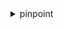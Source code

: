 <details><summary>pinpoint</summary><blockquote>

- **<details><summary>create-app</summary><blockquote>**

  * --create-application-request
  * --cli-input-json
  * --cli-input-yaml
  * --generate-cli-skeleton


- **<details><summary>create-campaign</summary><blockquote>**

  * --application-id
  * --write-campaign-request
  * --cli-input-json
  * --cli-input-yaml
  * --generate-cli-skeleton


- **<details><summary>create-email-template</summary><blockquote>**

  * --email-template-request
  * --template-name
  * --cli-input-json
  * --cli-input-yaml
  * --generate-cli-skeleton


- **<details><summary>create-export-job</summary><blockquote>**

  * --application-id
  * --export-job-request
  * --cli-input-json
  * --cli-input-yaml
  * --generate-cli-skeleton


- **<details><summary>create-import-job</summary><blockquote>**

  * --application-id
  * --import-job-request
  * --cli-input-json
  * --cli-input-yaml
  * --generate-cli-skeleton


- **<details><summary>create-journey</summary><blockquote>**

  * --application-id
  * --write-journey-request
  * --cli-input-json
  * --cli-input-yaml
  * --generate-cli-skeleton


- **<details><summary>create-push-template</summary><blockquote>**

  * --push-notification-template-request
  * --template-name
  * --cli-input-json
  * --cli-input-yaml
  * --generate-cli-skeleton


- **<details><summary>create-recommender-configuration</summary><blockquote>**

  * --create-recommender-configuration
  * --cli-input-json
  * --cli-input-yaml
  * --generate-cli-skeleton


- **<details><summary>create-segment</summary><blockquote>**

  * --application-id
  * --write-segment-request
  * --cli-input-json
  * --cli-input-yaml
  * --generate-cli-skeleton


- **<details><summary>create-sms-template</summary><blockquote>**

  * --sms-template-request
  * --template-name
  * --cli-input-json
  * --cli-input-yaml
  * --generate-cli-skeleton


- **<details><summary>create-voice-template</summary><blockquote>**

  * --template-name
  * --voice-template-request
  * --cli-input-json
  * --cli-input-yaml
  * --generate-cli-skeleton


- **<details><summary>delete-adm-channel</summary><blockquote>**

  * --application-id
  * --cli-input-json
  * --cli-input-yaml
  * --generate-cli-skeleton


- **<details><summary>delete-apns-channel</summary><blockquote>**

  * --application-id
  * --cli-input-json
  * --cli-input-yaml
  * --generate-cli-skeleton


- **<details><summary>delete-apns-sandbox-channel</summary><blockquote>**

  * --application-id
  * --cli-input-json
  * --cli-input-yaml
  * --generate-cli-skeleton


- **<details><summary>delete-apns-voip-channel</summary><blockquote>**

  * --application-id
  * --cli-input-json
  * --cli-input-yaml
  * --generate-cli-skeleton


- **<details><summary>delete-apns-voip-sandbox-channel</summary><blockquote>**

  * --application-id
  * --cli-input-json
  * --cli-input-yaml
  * --generate-cli-skeleton


- **<details><summary>delete-app</summary><blockquote>**

  * --application-id
  * --cli-input-json
  * --cli-input-yaml
  * --generate-cli-skeleton


- **<details><summary>delete-baidu-channel</summary><blockquote>**

  * --application-id
  * --cli-input-json
  * --cli-input-yaml
  * --generate-cli-skeleton


- **<details><summary>delete-campaign</summary><blockquote>**

  * --application-id
  * --campaign-id
  * --cli-input-json
  * --cli-input-yaml
  * --generate-cli-skeleton


- **<details><summary>delete-email-channel</summary><blockquote>**

  * --application-id
  * --cli-input-json
  * --cli-input-yaml
  * --generate-cli-skeleton


- **<details><summary>delete-email-template</summary><blockquote>**

  * --template-name
  * --template-version
  * --cli-input-json
  * --cli-input-yaml
  * --generate-cli-skeleton


- **<details><summary>delete-endpoint</summary><blockquote>**

  * --application-id
  * --endpoint-id
  * --cli-input-json
  * --cli-input-yaml
  * --generate-cli-skeleton


- **<details><summary>delete-event-stream</summary><blockquote>**

  * --application-id
  * --cli-input-json
  * --cli-input-yaml
  * --generate-cli-skeleton


- **<details><summary>delete-gcm-channel</summary><blockquote>**

  * --application-id
  * --cli-input-json
  * --cli-input-yaml
  * --generate-cli-skeleton


- **<details><summary>delete-journey</summary><blockquote>**

  * --application-id
  * --journey-id
  * --cli-input-json
  * --cli-input-yaml
  * --generate-cli-skeleton


- **<details><summary>delete-push-template</summary><blockquote>**

  * --template-name
  * --template-version
  * --cli-input-json
  * --cli-input-yaml
  * --generate-cli-skeleton


- **<details><summary>delete-recommender-configuration</summary><blockquote>**

  * --recommender-id
  * --cli-input-json
  * --cli-input-yaml
  * --generate-cli-skeleton


- **<details><summary>delete-segment</summary><blockquote>**

  * --application-id
  * --segment-id
  * --cli-input-json
  * --cli-input-yaml
  * --generate-cli-skeleton


- **<details><summary>delete-sms-channel</summary><blockquote>**

  * --application-id
  * --cli-input-json
  * --cli-input-yaml
  * --generate-cli-skeleton


- **<details><summary>delete-sms-template</summary><blockquote>**

  * --template-name
  * --template-version
  * --cli-input-json
  * --cli-input-yaml
  * --generate-cli-skeleton


- **<details><summary>delete-user-endpoints</summary><blockquote>**

  * --application-id
  * --user-id
  * --cli-input-json
  * --cli-input-yaml
  * --generate-cli-skeleton


- **<details><summary>delete-voice-channel</summary><blockquote>**

  * --application-id
  * --cli-input-json
  * --cli-input-yaml
  * --generate-cli-skeleton


- **<details><summary>delete-voice-template</summary><blockquote>**

  * --template-name
  * --template-version
  * --cli-input-json
  * --cli-input-yaml
  * --generate-cli-skeleton


- **<details><summary>get-adm-channel</summary><blockquote>**

  * --application-id
  * --cli-input-json
  * --cli-input-yaml
  * --generate-cli-skeleton


- **<details><summary>get-apns-channel</summary><blockquote>**

  * --application-id
  * --cli-input-json
  * --cli-input-yaml
  * --generate-cli-skeleton


- **<details><summary>get-apns-sandbox-channel</summary><blockquote>**

  * --application-id
  * --cli-input-json
  * --cli-input-yaml
  * --generate-cli-skeleton


- **<details><summary>get-apns-voip-channel</summary><blockquote>**

  * --application-id
  * --cli-input-json
  * --cli-input-yaml
  * --generate-cli-skeleton


- **<details><summary>get-apns-voip-sandbox-channel</summary><blockquote>**

  * --application-id
  * --cli-input-json
  * --cli-input-yaml
  * --generate-cli-skeleton


- **<details><summary>get-app</summary><blockquote>**

  * --application-id
  * --cli-input-json
  * --cli-input-yaml
  * --generate-cli-skeleton


- **<details><summary>get-application-date-range-kpi</summary><blockquote>**

  * --application-id
  * --end-time
  * --kpi-name
  * --next-token
  * --page-size
  * --start-time
  * --cli-input-json
  * --cli-input-yaml
  * --generate-cli-skeleton


- **<details><summary>get-application-settings</summary><blockquote>**

  * --application-id
  * --cli-input-json
  * --cli-input-yaml
  * --generate-cli-skeleton


- **<details><summary>get-apps</summary><blockquote>**

  * --page-size
  * --token
  * --cli-input-json
  * --cli-input-yaml
  * --generate-cli-skeleton


- **<details><summary>get-baidu-channel</summary><blockquote>**

  * --application-id
  * --cli-input-json
  * --cli-input-yaml
  * --generate-cli-skeleton


- **<details><summary>get-campaign</summary><blockquote>**

  * --application-id
  * --campaign-id
  * --cli-input-json
  * --cli-input-yaml
  * --generate-cli-skeleton


- **<details><summary>get-campaign-activities</summary><blockquote>**

  * --application-id
  * --campaign-id
  * --page-size
  * --token
  * --cli-input-json
  * --cli-input-yaml
  * --generate-cli-skeleton


- **<details><summary>get-campaign-date-range-kpi</summary><blockquote>**

  * --application-id
  * --campaign-id
  * --end-time
  * --kpi-name
  * --next-token
  * --page-size
  * --start-time
  * --cli-input-json
  * --cli-input-yaml
  * --generate-cli-skeleton


- **<details><summary>get-campaigns</summary><blockquote>**

  * --application-id
  * --page-size
  * --token
  * --cli-input-json
  * --cli-input-yaml
  * --generate-cli-skeleton


- **<details><summary>get-campaign-version</summary><blockquote>**

  * --application-id
  * --campaign-id
  * --campaign-version
  * --cli-input-json
  * --cli-input-yaml
  * --generate-cli-skeleton


- **<details><summary>get-campaign-versions</summary><blockquote>**

  * --application-id
  * --campaign-id
  * --page-size
  * --token
  * --cli-input-json
  * --cli-input-yaml
  * --generate-cli-skeleton


- **<details><summary>get-channels</summary><blockquote>**

  * --application-id
  * --cli-input-json
  * --cli-input-yaml
  * --generate-cli-skeleton


- **<details><summary>get-email-channel</summary><blockquote>**

  * --application-id
  * --cli-input-json
  * --cli-input-yaml
  * --generate-cli-skeleton


- **<details><summary>get-email-template</summary><blockquote>**

  * --template-name
  * --template-version
  * --cli-input-json
  * --cli-input-yaml
  * --generate-cli-skeleton


- **<details><summary>get-endpoint</summary><blockquote>**

  * --application-id
  * --endpoint-id
  * --cli-input-json
  * --cli-input-yaml
  * --generate-cli-skeleton


- **<details><summary>get-event-stream</summary><blockquote>**

  * --application-id
  * --cli-input-json
  * --cli-input-yaml
  * --generate-cli-skeleton


- **<details><summary>get-export-job</summary><blockquote>**

  * --application-id
  * --job-id
  * --cli-input-json
  * --cli-input-yaml
  * --generate-cli-skeleton


- **<details><summary>get-export-jobs</summary><blockquote>**

  * --application-id
  * --page-size
  * --token
  * --cli-input-json
  * --cli-input-yaml
  * --generate-cli-skeleton


- **<details><summary>get-gcm-channel</summary><blockquote>**

  * --application-id
  * --cli-input-json
  * --cli-input-yaml
  * --generate-cli-skeleton


- **<details><summary>get-import-job</summary><blockquote>**

  * --application-id
  * --job-id
  * --cli-input-json
  * --cli-input-yaml
  * --generate-cli-skeleton


- **<details><summary>get-import-jobs</summary><blockquote>**

  * --application-id
  * --page-size
  * --token
  * --cli-input-json
  * --cli-input-yaml
  * --generate-cli-skeleton


- **<details><summary>get-journey</summary><blockquote>**

  * --application-id
  * --journey-id
  * --cli-input-json
  * --cli-input-yaml
  * --generate-cli-skeleton


- **<details><summary>get-journey-date-range-kpi</summary><blockquote>**

  * --application-id
  * --end-time
  * --journey-id
  * --kpi-name
  * --next-token
  * --page-size
  * --start-time
  * --cli-input-json
  * --cli-input-yaml
  * --generate-cli-skeleton


- **<details><summary>get-journey-execution-activity-metrics</summary><blockquote>**

  * --application-id
  * --journey-activity-id
  * --journey-id
  * --next-token
  * --page-size
  * --cli-input-json
  * --cli-input-yaml
  * --generate-cli-skeleton


- **<details><summary>get-journey-execution-metrics</summary><blockquote>**

  * --application-id
  * --journey-id
  * --next-token
  * --page-size
  * --cli-input-json
  * --cli-input-yaml
  * --generate-cli-skeleton


- **<details><summary>get-push-template</summary><blockquote>**

  * --template-name
  * --template-version
  * --cli-input-json
  * --cli-input-yaml
  * --generate-cli-skeleton


- **<details><summary>get-recommender-configuration</summary><blockquote>**

  * --recommender-id
  * --cli-input-json
  * --cli-input-yaml
  * --generate-cli-skeleton


- **<details><summary>get-recommender-configurations</summary><blockquote>**

  * --page-size
  * --token
  * --cli-input-json
  * --cli-input-yaml
  * --generate-cli-skeleton


- **<details><summary>get-segment</summary><blockquote>**

  * --application-id
  * --segment-id
  * --cli-input-json
  * --cli-input-yaml
  * --generate-cli-skeleton


- **<details><summary>get-segment-export-jobs</summary><blockquote>**

  * --application-id
  * --page-size
  * --segment-id
  * --token
  * --cli-input-json
  * --cli-input-yaml
  * --generate-cli-skeleton


- **<details><summary>get-segment-import-jobs</summary><blockquote>**

  * --application-id
  * --page-size
  * --segment-id
  * --token
  * --cli-input-json
  * --cli-input-yaml
  * --generate-cli-skeleton


- **<details><summary>get-segments</summary><blockquote>**

  * --application-id
  * --page-size
  * --token
  * --cli-input-json
  * --cli-input-yaml
  * --generate-cli-skeleton


- **<details><summary>get-segment-version</summary><blockquote>**

  * --application-id
  * --segment-id
  * --segment-version
  * --cli-input-json
  * --cli-input-yaml
  * --generate-cli-skeleton


- **<details><summary>get-segment-versions</summary><blockquote>**

  * --application-id
  * --page-size
  * --segment-id
  * --token
  * --cli-input-json
  * --cli-input-yaml
  * --generate-cli-skeleton


- **<details><summary>get-sms-channel</summary><blockquote>**

  * --application-id
  * --cli-input-json
  * --cli-input-yaml
  * --generate-cli-skeleton


- **<details><summary>get-sms-template</summary><blockquote>**

  * --template-name
  * --template-version
  * --cli-input-json
  * --cli-input-yaml
  * --generate-cli-skeleton


- **<details><summary>get-user-endpoints</summary><blockquote>**

  * --application-id
  * --user-id
  * --cli-input-json
  * --cli-input-yaml
  * --generate-cli-skeleton


- **<details><summary>get-voice-channel</summary><blockquote>**

  * --application-id
  * --cli-input-json
  * --cli-input-yaml
  * --generate-cli-skeleton


- **<details><summary>get-voice-template</summary><blockquote>**

  * --template-name
  * --template-version
  * --cli-input-json
  * --cli-input-yaml
  * --generate-cli-skeleton


- **<details><summary>help</summary><blockquote>**

  * 


- **<details><summary>list-journeys</summary><blockquote>**

  * --application-id
  * --page-size
  * --token
  * --cli-input-json
  * --cli-input-yaml
  * --generate-cli-skeleton


- **<details><summary>list-tags-for-resource</summary><blockquote>**

  * --resource-arn
  * --cli-input-json
  * --cli-input-yaml
  * --generate-cli-skeleton


- **<details><summary>list-templates</summary><blockquote>**

  * --next-token
  * --page-size
  * --prefix
  * --template-type
  * --cli-input-json
  * --cli-input-yaml
  * --generate-cli-skeleton


- **<details><summary>list-template-versions</summary><blockquote>**

  * --next-token
  * --page-size
  * --template-name
  * --template-type
  * --cli-input-json
  * --cli-input-yaml
  * --generate-cli-skeleton


- **<details><summary>phone-number-validate</summary><blockquote>**

  * --number-validate-request
  * --cli-input-json
  * --cli-input-yaml
  * --generate-cli-skeleton


- **<details><summary>put-events</summary><blockquote>**

  * --application-id
  * --events-request
  * --cli-input-json
  * --cli-input-yaml
  * --generate-cli-skeleton


- **<details><summary>put-event-stream</summary><blockquote>**

  * --application-id
  * --write-event-stream
  * --cli-input-json
  * --cli-input-yaml
  * --generate-cli-skeleton


- **<details><summary>remove-attributes</summary><blockquote>**

  * --application-id
  * --attribute-type
  * --update-attributes-request
  * --cli-input-json
  * --cli-input-yaml
  * --generate-cli-skeleton


- **<details><summary>send-messages</summary><blockquote>**

  * --application-id
  * --message-request
  * --cli-input-json
  * --cli-input-yaml
  * --generate-cli-skeleton


- **<details><summary>send-users-messages</summary><blockquote>**

  * --application-id
  * --send-users-message-request
  * --cli-input-json
  * --cli-input-yaml
  * --generate-cli-skeleton


- **<details><summary>tag-resource</summary><blockquote>**

  * --resource-arn
  * --tags-model
  * --cli-input-json
  * --cli-input-yaml
  * --generate-cli-skeleton


- **<details><summary>untag-resource</summary><blockquote>**

  * --resource-arn
  * --tag-keys
  * --cli-input-json
  * --cli-input-yaml
  * --generate-cli-skeleton


- **<details><summary>update-adm-channel</summary><blockquote>**

  * --adm-channel-request
  * --application-id
  * --cli-input-json
  * --cli-input-yaml
  * --generate-cli-skeleton


- **<details><summary>update-apns-channel</summary><blockquote>**

  * --apns-channel-request
  * --application-id
  * --cli-input-json
  * --cli-input-yaml
  * --generate-cli-skeleton


- **<details><summary>update-apns-sandbox-channel</summary><blockquote>**

  * --apns-sandbox-channel-request
  * --application-id
  * --cli-input-json
  * --cli-input-yaml
  * --generate-cli-skeleton


- **<details><summary>update-apns-voip-channel</summary><blockquote>**

  * --apns-voip-channel-request
  * --application-id
  * --cli-input-json
  * --cli-input-yaml
  * --generate-cli-skeleton


- **<details><summary>update-apns-voip-sandbox-channel</summary><blockquote>**

  * --apns-voip-sandbox-channel-request
  * --application-id
  * --cli-input-json
  * --cli-input-yaml
  * --generate-cli-skeleton


- **<details><summary>update-application-settings</summary><blockquote>**

  * --application-id
  * --write-application-settings-request
  * --cli-input-json
  * --cli-input-yaml
  * --generate-cli-skeleton


- **<details><summary>update-baidu-channel</summary><blockquote>**

  * --application-id
  * --baidu-channel-request
  * --cli-input-json
  * --cli-input-yaml
  * --generate-cli-skeleton


- **<details><summary>update-campaign</summary><blockquote>**

  * --application-id
  * --campaign-id
  * --write-campaign-request
  * --cli-input-json
  * --cli-input-yaml
  * --generate-cli-skeleton


- **<details><summary>update-email-channel</summary><blockquote>**

  * --application-id
  * --email-channel-request
  * --cli-input-json
  * --cli-input-yaml
  * --generate-cli-skeleton


- **<details><summary>update-email-template</summary><blockquote>**

  * --create-new-version
  * --no-create-new-version
  * --email-template-request
  * --template-name
  * --template-version
  * --cli-input-json
  * --cli-input-yaml
  * --generate-cli-skeleton


- **<details><summary>update-endpoint</summary><blockquote>**

  * --application-id
  * --endpoint-id
  * --endpoint-request
  * --cli-input-json
  * --cli-input-yaml
  * --generate-cli-skeleton


- **<details><summary>update-endpoints-batch</summary><blockquote>**

  * --application-id
  * --endpoint-batch-request
  * --cli-input-json
  * --cli-input-yaml
  * --generate-cli-skeleton


- **<details><summary>update-gcm-channel</summary><blockquote>**

  * --application-id
  * --gcm-channel-request
  * --cli-input-json
  * --cli-input-yaml
  * --generate-cli-skeleton


- **<details><summary>update-journey</summary><blockquote>**

  * --application-id
  * --journey-id
  * --write-journey-request
  * --cli-input-json
  * --cli-input-yaml
  * --generate-cli-skeleton


- **<details><summary>update-journey-state</summary><blockquote>**

  * --application-id
  * --journey-id
  * --journey-state-request
  * --cli-input-json
  * --cli-input-yaml
  * --generate-cli-skeleton


- **<details><summary>update-push-template</summary><blockquote>**

  * --create-new-version
  * --no-create-new-version
  * --push-notification-template-request
  * --template-name
  * --template-version
  * --cli-input-json
  * --cli-input-yaml
  * --generate-cli-skeleton


- **<details><summary>update-recommender-configuration</summary><blockquote>**

  * --recommender-id
  * --update-recommender-configuration
  * --cli-input-json
  * --cli-input-yaml
  * --generate-cli-skeleton


- **<details><summary>update-segment</summary><blockquote>**

  * --application-id
  * --segment-id
  * --write-segment-request
  * --cli-input-json
  * --cli-input-yaml
  * --generate-cli-skeleton


- **<details><summary>update-sms-channel</summary><blockquote>**

  * --application-id
  * --sms-channel-request
  * --cli-input-json
  * --cli-input-yaml
  * --generate-cli-skeleton


- **<details><summary>update-sms-template</summary><blockquote>**

  * --create-new-version
  * --no-create-new-version
  * --sms-template-request
  * --template-name
  * --template-version
  * --cli-input-json
  * --cli-input-yaml
  * --generate-cli-skeleton


- **<details><summary>update-template-active-version</summary><blockquote>**

  * --template-active-version-request
  * --template-name
  * --template-type
  * --cli-input-json
  * --cli-input-yaml
  * --generate-cli-skeleton


- **<details><summary>update-voice-channel</summary><blockquote>**

  * --application-id
  * --voice-channel-request
  * --cli-input-json
  * --cli-input-yaml
  * --generate-cli-skeleton


- **<details><summary>update-voice-template</summary><blockquote>**

  * --create-new-version
  * --no-create-new-version
  * --template-name
  * --voice-template-request
  * --template-version
  * --cli-input-json
  * --cli-input-yaml
  * --generate-cli-skeleton


</blockquote></details>
</blockquote></details>
</blockquote></details>
</blockquote></details>
</blockquote></details>
</blockquote></details>
</blockquote></details>
</blockquote></details>
</blockquote></details>
</blockquote></details>
</blockquote></details>
</blockquote></details>
</blockquote></details>
</blockquote></details>
</blockquote></details>
</blockquote></details>
</blockquote></details>
</blockquote></details>
</blockquote></details>
</blockquote></details>
</blockquote></details>
</blockquote></details>
</blockquote></details>
</blockquote></details>
</blockquote></details>
</blockquote></details>
</blockquote></details>
</blockquote></details>
</blockquote></details>
</blockquote></details>
</blockquote></details>
</blockquote></details>
</blockquote></details>
</blockquote></details>
</blockquote></details>
</blockquote></details>
</blockquote></details>
</blockquote></details>
</blockquote></details>
</blockquote></details>
</blockquote></details>
</blockquote></details>
</blockquote></details>
</blockquote></details>
</blockquote></details>
</blockquote></details>
</blockquote></details>
</blockquote></details>
</blockquote></details>
</blockquote></details>
</blockquote></details>
</blockquote></details>
</blockquote></details>
</blockquote></details>
</blockquote></details>
</blockquote></details>
</blockquote></details>
</blockquote></details>
</blockquote></details>
</blockquote></details>
</blockquote></details>
</blockquote></details>
</blockquote></details>
</blockquote></details>
</blockquote></details>
</blockquote></details>
</blockquote></details>
</blockquote></details>
</blockquote></details>
</blockquote></details>
</blockquote></details>
</blockquote></details>
</blockquote></details>
</blockquote></details>
</blockquote></details>
</blockquote></details>
</blockquote></details>
</blockquote></details>
</blockquote></details>
</blockquote></details>
</blockquote></details>
</blockquote></details>
</blockquote></details>
</blockquote></details>
</blockquote></details>
</blockquote></details>
</blockquote></details>
</blockquote></details>
</blockquote></details>
</blockquote></details>
</blockquote></details>
</blockquote></details>
</blockquote></details>
</blockquote></details>
</blockquote></details>
</blockquote></details>
</blockquote></details>
</blockquote></details>
</blockquote></details>
</blockquote></details>
</blockquote></details>
</blockquote></details>
</blockquote></details>
</blockquote></details>
</blockquote></details>
</blockquote></details>
</blockquote></details>
</blockquote></details>
</blockquote></details>
</blockquote></details>
</blockquote></details>
</blockquote></details>
</blockquote></details>
</blockquote></details>
